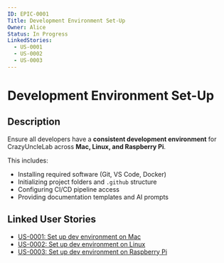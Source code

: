 ```yaml
---
ID: EPIC-0001
Title: Development Environment Set-Up
Owner: Alice
Status: In Progress
LinkedStories:
  - US-0001
  - US-0002
  - US-0003
---
```


# Development Environment Set-Up

## Description
Ensure all developers have a **consistent development environment** for CrazyUncleLab across **Mac, Linux, and Raspberry Pi**.  

This includes:
- Installing required software (Git, VS Code, Docker)  
- Initializing project folders and `.github` structure  
- Configuring CI/CD pipeline access  
- Providing documentation templates and AI prompts  

## Linked User Stories
- [US-0001: Set up dev environment on Mac](../stories/US-0001-DevEnv-Mac.md)  
- [US-0002: Set up dev environment on Linux](../stories/US-0002-DevEnv-Linux.md)  
- [US-0003: Set up dev environment on Raspberry Pi](../stories/US-0003-DevEnv-Raspberry.md)

